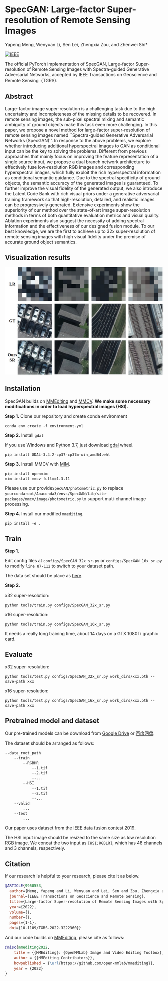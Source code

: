 # SpecGAN: Large-factor Super-resolution of Remote Sensing Images
Yapeng Meng, Wenyuan Li, Sen Lei, Zhengxia Zou, and Zhenwei Shi*

[![IEEE](https://img.shields.io/badge/IEEE-Early%20Access-blue)](https://ieeexplore.ieee.org/document/9950553)

The official PyTorch implementation of SpecGAN, Large-factor Super-resolution of Remote Sensing Images with Spectra-guided Generative Adversarial Networks, accepted by IEEE Transactions on Geoscience and Remote Sensing（TGRS).

## Abstract
Large-factor image super-resolution is a challenging task due to the high uncertainty and incompleteness of the missing details to be recovered. In remote sensing images, the sub-pixel spectral mixing and semantic ambiguity of ground objects make this task even more challenging. In this paper, we propose a novel method for large-factor super-resolution of remote sensing images named ``Spectra-guided Generative Adversarial Networks (SpecGAN)''. In response to the above problems, we explore whether introducing additional hyperspectral images to GAN as conditional input can be the key to solving the problems. Different from previous approaches that mainly focus on improving the feature representation of a single source input, we propose a dual branch network architecture to effectively fuse low-resolution RGB images and corresponding hyperspectral images, which fully exploit the rich hyperspectral information as conditional semantic guidance. Due to the spectral specificity of ground objects, the semantic accuracy of the generated images is guaranteed. To further improve the visual fidelity of the generated output, we also introduce the Latent Code Bank with rich visual priors under a generative adversarial training framework so that high-resolution, detailed, and realistic images can be progressively generated. Extensive experiments show the superiority of our method over the state-of-art image super-resolution methods in terms of both quantitative evaluation metrics and visual quality. Ablation experiments also suggest the necessity of adding spectral information and the effectiveness of our designed fusion module. To our best knowledge, we are the first to achieve up to 32x super-resolution of remote sensing images with high visual fidelity under the premise of accurate ground object semantics.

## Visualization results
![](imgs/teaser.jpg?20x15)

## Installation

SpecGAN builds on [MMEditing](https://github.com/open-mmlab/mmediting) and [MMCV](https://github.com/open-mmlab/mmcv). 
**We make some necessary modifications in order to load hyperspectral images (HSI).**

**Step 1.**
Clone our repository and create conda environment
```shell
conda env create -f environment.yml
```

**Step 2.**
Install `gdal`

If you use Windows and Python 3.7, just download [gdal](https://download.lfd.uci.edu/pythonlibs/archived/cp37/GDAL-3.4.2-cp37-cp37m-win_amd64.whl) wheel.
```shell
pip install GDAL-3.4.2-cp37-cp37m-win_amd64.whl
```

**Step 3.**
Install MMCV with [MIM](https://github.com/open-mmlab/mim).

```shell
pip install openmim
mim install mmcv-full==1.3.11
```
Please use our provide`SpecGAN/photometric.py` to replace `yourcondaroot/Anaconda3/envs/SpecGAN/Lib/site-packages/mmcv/image/photometric.py` to support muti-channel image processing.

**Step 4.**
Install our modified `mmediting`. 
```shell
pip install -e .
```

## Train
**Step 1.**

Edit config files at `configs/SpecGAN_32x_sr.py` or `configs/SpecGAN_16x_sr.py` to modify `line 87-112` to switch to your dataset path.

The data set should be place as [here](#pretrained-model-and-dataset).

**Step 2.**

x32 super-resolution:
```
python tools/train.py configs/SpecGAN_32x_sr.py
```
x16 super-resolution:
```
python tools/train.py configs/SpecGAN_16x_sr.py
```
It needs a really long training time, about 14 days on a GTX 1080Ti graphic card.
## Evaluate

x32 super-resolution:
```
python tools/test.py configs/SpecGAN_32x_sr.py work_dirs/xxx.pth --save-path xxx
```
x16 super-resolution:
```
python tools/test.py configs/SpecGAN_16x_sr.py work_dirs/xxx.pth --save-path xxx
```
## Pretrained model and dataset
Our pre-trained models can be download from [Google Drive](https://drive.google.com/drive/folders/1Tm4r5U1PKuvm9NV5QouFsrL7pR6Lrco_?usp=share_link) or [百度网盘](https://pan.baidu.com/s/1QQruAOTB3IL5Kuo87GVgAA?pwd=gep7).

The dataset should be arranged as follows:
```angular2html
--data_root_path
    --train
        --RGBHR
            --1.tif
            --2.tif
            --...
        --HSI
            --1.tif
            --2.tif
            --...
    --valid
        ...
    --test
        ...
```
Our paper uses dataset from the [IEEE data fusion contest 2019](https://dx.doi.org/10.21227/c6tm-vw12).

The HSI input image should be resized to the same size as low resolution RGB image.
We concat the two input as `[HSI;RGBLR]`, which has 48 channels and 3 channels, respectively.

## Citation
If our research is helpful to your research, please cite it as below.
```bibtex
@ARTICLE{9950553,
  author={Meng, Yapeng and Li, Wenyuan and Lei, Sen and Zou, Zhengxia and Shi, Zhenwei},
  journal={IEEE Transactions on Geoscience and Remote Sensing}, 
  title={Large-factor Super-resolution of Remote Sensing Images with Spectra-guided Generative Adversarial Networks}, 
  year={2022},
  volume={},
  number={},
  pages={1-1},
  doi={10.1109/TGRS.2022.3222360}}
```

And our code builds on [MMEditing](https://github.com/open-mmlab/mmediting), please cite as follows:

```bibtex
@misc{mmediting2022,
    title = {{MMEditing}: {OpenMMLab} Image and Video Editing Toolbox},
    author = {{MMEditing Contributors}},
    howpublished = {\url{https://github.com/open-mmlab/mmediting}},
    year = {2022}
}
```
